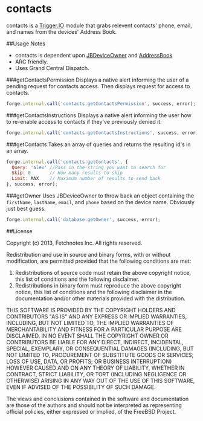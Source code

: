 contacts
======================
contacts is a [Trigger.IO](https://trigger.io/docs/current/api/native_modules/index.html) module that grabs relevent contacts' phone, email, and names from the devices' Address Book.

##Usage Notes
* contacts is dependent upon [JBDeviceOwner](https://github.com/jakeboxer/JBDeviceOwner) and [AddressBook](https://developer.apple.com/library/ios/documentation/AddressBook/Reference/ABAddressBookRef_iPhoneOS/Reference/reference.html)
* ARC friendly.
* Uses Grand Central Dispatch.

###getContactsPermission
Displays a native alert informing the user of a pending request for contacts access. Then displays request for access to contacts.
```js
forge.internal.call('contacts.getContactsPermission', success, error);
```

###getContactsInstructions
Displays a native alert informing the user how to re-enable access to contacts if they've previously denied it.
```js
forge.internal.call('contacts.getContactsInstructions', success, error);
```

###getContacts
Takes an array of queries and returns the resulting id's in an array.
```js
forge.internal.call('contacts.getContacts', {
  Query: 'alex' //Pass in the string you want to search for
  Skip: 0       // How many results to skip
  Limit: MAX    // Maximum number of results to send back
}, success, error);
```

###getOwner
Uses JBDeviceOwner to throw back an object containing the `firstName`, `lastName`, `email`, and `phone` based on the device name. Obviously just best guess.
```js
forge.internal.call('database.getOwner', success, error);
```

##License

Copyright (c) 2013, Fetchnotes Inc.
All rights reserved.

Redistribution and use in source and binary forms, with or without
modification, are permitted provided that the following conditions are met: 

1. Redistributions of source code must retain the above copyright notice, this
   list of conditions and the following disclaimer. 
2. Redistributions in binary form must reproduce the above copyright notice,
   this list of conditions and the following disclaimer in the documentation
   and/or other materials provided with the distribution. 

THIS SOFTWARE IS PROVIDED BY THE COPYRIGHT HOLDERS AND CONTRIBUTORS "AS IS" AND
ANY EXPRESS OR IMPLIED WARRANTIES, INCLUDING, BUT NOT LIMITED TO, THE IMPLIED
WARRANTIES OF MERCHANTABILITY AND FITNESS FOR A PARTICULAR PURPOSE ARE
DISCLAIMED. IN NO EVENT SHALL THE COPYRIGHT OWNER OR CONTRIBUTORS BE LIABLE FOR
ANY DIRECT, INDIRECT, INCIDENTAL, SPECIAL, EXEMPLARY, OR CONSEQUENTIAL DAMAGES
(INCLUDING, BUT NOT LIMITED TO, PROCUREMENT OF SUBSTITUTE GOODS OR SERVICES;
LOSS OF USE, DATA, OR PROFITS; OR BUSINESS INTERRUPTION) HOWEVER CAUSED AND
ON ANY THEORY OF LIABILITY, WHETHER IN CONTRACT, STRICT LIABILITY, OR TORT
(INCLUDING NEGLIGENCE OR OTHERWISE) ARISING IN ANY WAY OUT OF THE USE OF THIS
SOFTWARE, EVEN IF ADVISED OF THE POSSIBILITY OF SUCH DAMAGE.

The views and conclusions contained in the software and documentation are those
of the authors and should not be interpreted as representing official policies, 
either expressed or implied, of the FreeBSD Project.
